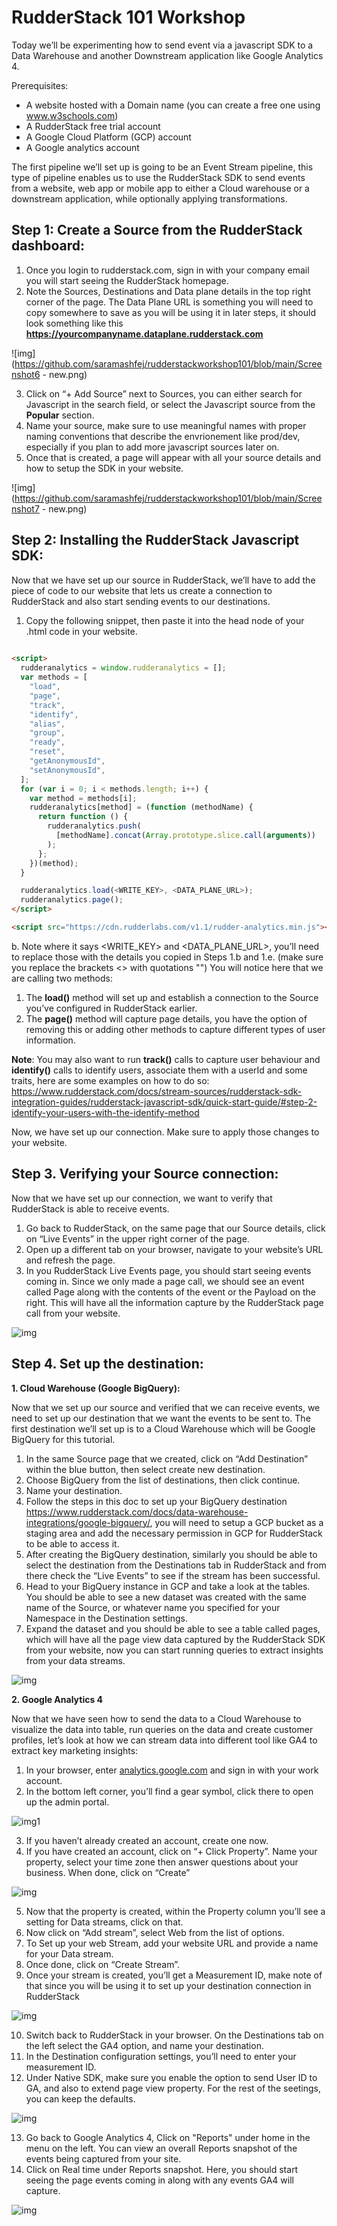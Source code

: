 # **RudderStack 101 Workshop**

Today we’ll be experimenting how to send event via a javascript SDK to a Data Warehouse and another Downstream application like Google Analytics 4. 

Prerequisites:

- A website hosted with a Domain name (you can create a free one using www.w3schools.com)
- A RudderStack free trial account
- A Google Cloud Platform (GCP) account
- A Google analytics account

The first pipeline we’ll set up is going to be an Event Stream pipeline, this type of pipeline enables us to use the RudderStack SDK to send events from a website, web app or mobile app to either a Cloud warehouse or a downstream application, while optionally applying transformations. 

## **Step 1: Create a Source from the RudderStack dashboard:** 

1. Once you login to rudderstack.com, sign in with your company email you will start seeing the RudderStack homepage. 
2. Note the Sources, Destinations and Data plane details in the top right corner of the page. The Data Plane URL is something you will need to copy somewhere to save as you will be using it in later steps, it should look something like this **https://yourcompanyname.dataplane.rudderstack.com**

![img](https://github.com/saramashfej/rudderstackworkshop101/blob/main/Screenshot6 - new.png)

3. Click on “+ Add Source” next to Sources, you can either search for Javascript in the search field, or select the Javascript source from the **Popular** section.
4. Name your source, make sure to use meaningful names with proper naming conventions that describe the envrionement like prod/dev, especially if you plan to add more javascript sources later on. 
5. Once that is created, a page will appear with all your source details and how to setup the SDK in your website.

![img](https://github.com/saramashfej/rudderstackworkshop101/blob/main/Screenshot7 - new.png)

## **Step 2:** **Installing the RudderStack Javascript SDK:**

Now that we have set up our source in RudderStack, we’ll have to add the piece of code to our website that lets us create a connection to RudderStack and also start sending events to our destinations. 

1. Copy the following snippet, then paste it into the head node of your .html code in your website. 
```html
  
<script>
  rudderanalytics = window.rudderanalytics = [];
  var methods = [
    "load",
    "page",
    "track",
    "identify",
    "alias",
    "group",
    "ready",
    "reset",
    "getAnonymousId",
    "setAnonymousId",
  ];
  for (var i = 0; i < methods.length; i++) {
    var method = methods[i];
    rudderanalytics[method] = (function (methodName) {
      return function () {
        rudderanalytics.push(
          [methodName].concat(Array.prototype.slice.call(arguments))
        );
      };
    })(method);
  }

  rudderanalytics.load(<WRITE_KEY>, <DATA_PLANE_URL>);
  rudderanalytics.page();
</script>

<script src="https://cdn.rudderlabs.com/v1.1/rudder-analytics.min.js"></script>

 ```
b. Note where it says <WRITE_KEY> and <DATA_PLANE_URL>, you’ll need to replace those with the details you copied in Steps 1.b and 1.e. (make sure you replace the brackets <> with quotations "") You will notice here that we are calling two methods:

1. The **load()** method will set up and establish a connection to the Source you’ve configured in RudderStack earlier.
2. The **page()** method will capture page details, you have the option of removing this or adding other methods to capture different types of user information. 

**Note**: You may also want to run **track()** calls to capture user behaviour and **identify()** calls to identify users, associate them with a userId and some traits, here are some examples on how to do so: https://www.rudderstack.com/docs/stream-sources/rudderstack-sdk-integration-guides/rudderstack-javascript-sdk/quick-start-guide/#step-2-identify-your-users-with-the-identify-method

Now, we have set up our connection. Make sure to apply those changes to your website.

## **Step 3. Verifying your Source connection:**

Now that we have set up our connection, we want to verify that RudderStack is able to receive events. 

1. Go back to RudderStack, on the same page that our Source details, click on “Live Events” in the upper right corner of the page. 
2. Open up a different tab on your browser, navigate to your website’s URL and refresh the page. 
3. In you RudderStack Live Events page, you should start seeing events coming in. Since we only made a page call, we should see an event called Page along with the contents of the event or the Payload on the right. This will have all the information capture by the RudderStack page call from your website.

![img](https://github.com/saramashfej/rudderstackworkshop101/blob/main/Screenshot8.png)

## **Step 4. Set up the destination:**

**1. Cloud Warehouse (Google BigQuery):** 

Now that we set up our source and verified that we can receive events, we need to set up our destination that we want the events to be sent to. The first destination we’ll set up is to a Cloud Warehouse which will be Google BigQuery for this tutorial.

1. In the same Source page that we created, click on “Add Destination” within the blue button, then select create new destination.
2. Choose BigQuery from the list of destinations, then click continue.
3. Name your destination.
4. Follow the steps in this doc to set up your BigQuery destination https://www.rudderstack.com/docs/data-warehouse-integrations/google-bigquery/, you will need to setup a GCP bucket as a staging area and add the necessary permission in GCP for RudderStack to be able to access it. 
5. After creating the BigQuery destination, similarly you should be able to select the destination from the Destinations tab in RudderStack and from there check the “Live Events” to see if the stream has been successful. 
6. Head to your BigQuery instance in GCP and take a look at the tables. You should be able to see a new dataset was created with the same name of the Source, or whatever name you specified for your Namespace in the Destination settings. 
7. Expand the dataset and you should be able to see a table called pages, which will have all the page view data captured by the RudderStack SDK from your website, now you can start running queries to extract insights from your data streams.

![img](https://github.com/saramashfej/rudderstackworkshop101/blob/main/Screenshot9.png)

**2. Google Analytics 4**

Now that we have seen how to send the data to a Cloud Warehouse to visualize the data into table, run queries on the data and create customer profiles, let’s look at how we can stream data into different tool like GA4 to extract key marketing insights:

1. In your browser, enter [analytics.google.com](http://analytics.google.com) and sign in with your work account.
2. In the bottom left corner, you’ll find a gear symbol, click there to open up the admin portal. 

![img1](https://github.com/saramashfej/rudderstackworkshop101/blob/main/Screenshot1.png)

3. If you haven’t already created an account, create one now.
4. If you have created an account, click on “+ Click Property”. Name your property, select your time zone then answer questions about your business. When done, click on “Create”

![img](https://github.com/saramashfej/rudderstackworkshop101/blob/main/Screenshot2.png)

5. Now that the property is created, within the Property column you’ll see a setting for Data streams, click on that.
6. Now click on “Add stream”, select Web from the list of options.
7. To Set up your web Stream, add your website URL and provide a name for your Data stream.
8. Once done, click on “Create Stream”.
9. Once your stream is created, you’ll get a Measurement ID, make note of that since you will be using it to set up your destination connection in RudderStack

![img](https://github.com/saramashfej/rudderstackworkshop101/blob/main/Screenshot3.png)

10. Switch back to RudderStack in your browser. On the Destinations tab on the left select the GA4 option, and name your destination. 
11. In the Destination configuration settings, you’ll need to enter your measurement ID.
12. Under Native SDK, make sure you enable the option to send User ID to GA, and also to extend page view property. For the rest of the seetings, you can keep the defaults. 

![img](https://github.com/saramashfej/rudderstackworkshop101/blob/main/Screenshot4.png)

13. Go back to Google Analytics 4, Click on "Reports" under home in the menu on the left. You can view an overall Reports snapshot of the events being captured from your site. 
14. Click on Real time under Reports snapshot. Here, you should start seeing the page events coming in along with any events GA4 will capture. 

![img](https://github.com/saramashfej/rudderstackworkshop101/blob/main/Screenshot5.png)
